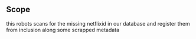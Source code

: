 ## Scope

this robots scans for the missing netflixid in our database and register them from inclusion along some scrapped metadata
